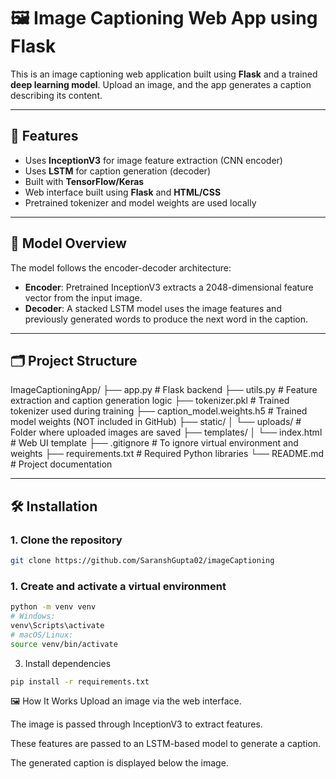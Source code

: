 # 🖼️ Image Captioning Web App using Flask

This is an image captioning web application built using **Flask** and a trained **deep learning model**. Upload an image, and the app generates a caption describing its content.

---

## 🚀 Features

- Uses **InceptionV3** for image feature extraction (CNN encoder)
- Uses **LSTM** for caption generation (decoder)
- Built with **TensorFlow/Keras**
- Web interface built using **Flask** and **HTML/CSS**
- Pretrained tokenizer and model weights are used locally

---

## 🧠 Model Overview

The model follows the encoder-decoder architecture:

- **Encoder**: Pretrained InceptionV3 extracts a 2048-dimensional feature vector from the input image.
- **Decoder**: A stacked LSTM model uses the image features and previously generated words to produce the next word in the caption.

---

## 🗂️ Project Structure

ImageCaptioningApp/
├── app.py # Flask backend
├── utils.py # Feature extraction and caption generation logic
├── tokenizer.pkl # Trained tokenizer used during training
├── caption_model.weights.h5 # Trained model weights (NOT included in GitHub)
├── static/
│ └── uploads/ # Folder where uploaded images are saved
├── templates/
│ └── index.html # Web UI template
├── .gitignore # To ignore virtual environment and weights
├── requirements.txt # Required Python libraries
└── README.md # Project documentation

---

## 🛠️ Installation

### 1. Clone the repository

```bash 
git clone https://github.com/SaranshGupta02/imageCaptioning
```

### 1.  Create and activate a virtual environment
```bash
python -m venv venv
# Windows:
venv\Scripts\activate
# macOS/Linux:
source venv/bin/activate
```
3. Install dependencies
```bash
pip install -r requirements.txt
```
🖼️ How It Works
Upload an image via the web interface.

The image is passed through InceptionV3 to extract features.

These features are passed to an LSTM-based model to generate a caption.

The generated caption is displayed below the image.


